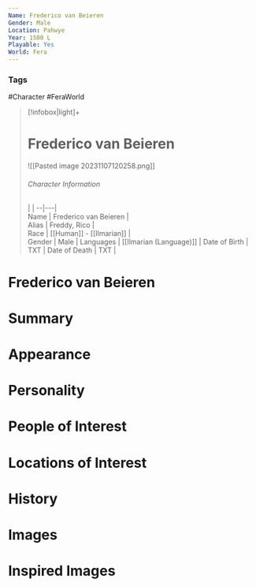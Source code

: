 ```yaml
---
Name: Frederico van Beieren  
Gender: Male
Location: Pahwye
Year: 1500 L
Playable: Yes
World: Fera
---
```


### Tags
#Character #FeraWorld 

> [!infobox|light]+  
> # Frederico van Beieren  
> ![[Pasted image 20231107120258.png]]
> ###### Character Information
>  |   |
> --|---|  
> Name | Frederico van Beieren |  
> Alias | Freddy, Rico |  
> Race | [[Human]] - [[Ilmarian]] |  
> Gender | Male |
> Languages | [[Ilmarian (Language)]] |
> Date of Birth | TXT |
> Date of Death | TXT |

# Frederico van Beieren

# Summary

# Appearance

# Personality

# People of Interest

# Locations of Interest

# History

# Images

# Inspired Images
